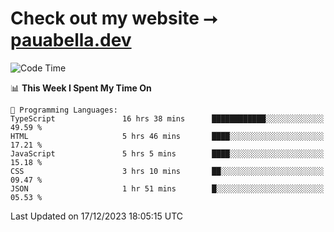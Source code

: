# Check out my website ⭢ [pauabella.dev](https://pauabella.dev)

<!--START_SECTION:waka-->
![Code Time](http://img.shields.io/badge/Code%20Time-2%2C789%20hrs%2040%20mins-blue)

📊 **This Week I Spent My Time On** 

```text
💬 Programming Languages: 
TypeScript               16 hrs 38 mins      ████████████░░░░░░░░░░░░░   49.59 % 
HTML                     5 hrs 46 mins       ████░░░░░░░░░░░░░░░░░░░░░   17.21 % 
JavaScript               5 hrs 5 mins        ████░░░░░░░░░░░░░░░░░░░░░   15.18 % 
CSS                      3 hrs 10 mins       ██░░░░░░░░░░░░░░░░░░░░░░░   09.47 % 
JSON                     1 hr 51 mins        █░░░░░░░░░░░░░░░░░░░░░░░░   05.53 % 
```


 Last Updated on 17/12/2023 18:05:15 UTC
<!--END_SECTION:waka-->
